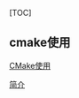 [TOC]

## cmake使用

[CMake使用](http://www.cnblogs.com/hgwang/p/9100343.html)

[简介](https://www.cnblogs.com/lidabo/p/7359422.html)

